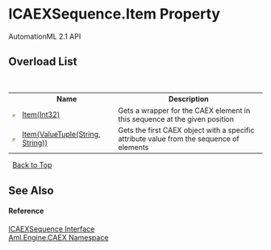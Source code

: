 # ICAEXSequence.Item Property 
AutomationML 2.1 API 


## Overload List
&nbsp;<table><tr><th></th><th>Name</th><th>Description</th></tr><tr><td>![Public property](media/pubproperty.gif "Public property")</td><td><a href="P_Aml_Engine_CAEX_ICAEXSequence_Item">Item(Int32)</a></td><td>
Gets a wrapper for the CAEX element in this sequence at the given position</td></tr><tr><td>![Public property](media/pubproperty.gif "Public property")</td><td><a href="P_Aml_Engine_CAEX_ICAEXSequence_Item_1">Item(ValueTuple(String, String))</a></td><td>
Gets the first CAEX object with a specific attribute value from the sequence of elements</td></tr></table>&nbsp;
<a href="#icaexsequence.item-property">Back to Top</a>

## See Also


#### Reference
<a href="T_Aml_Engine_CAEX_ICAEXSequence">ICAEXSequence Interface</a><br /><a href="N_Aml_Engine_CAEX">Aml.Engine.CAEX Namespace</a><br />